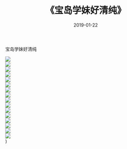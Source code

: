 ﻿---
layout: post
title:  《宝岛学妹好清纯》
date:   2019-01-22
img: http://img.660000.xyz/Sharelink/唯美/2019/宝岛学妹好清纯/000.jpg
categories: [美女, 清纯, 唯美]
---

宝岛学妹好清纯

  ![](http://img.660000.xyz/Sharelink/唯美/2019/宝岛学妹好清纯/001.jpg) <br> ![](http://img.660000.xyz/Sharelink/唯美/2019/宝岛学妹好清纯/002.jpg) <br> ![](http://img.660000.xyz/Sharelink/唯美/2019/宝岛学妹好清纯/003.jpg) <br> ![](http://img.660000.xyz/Sharelink/唯美/2019/宝岛学妹好清纯/004.jpg) <br> ![](http://img.660000.xyz/Sharelink/唯美/2019/宝岛学妹好清纯/005.jpg) <br> ![](http://img.660000.xyz/Sharelink/唯美/2019/宝岛学妹好清纯/006.jpg) <br> ![](http://img.660000.xyz/Sharelink/唯美/2019/宝岛学妹好清纯/007.jpg) <br> ![](http://img.660000.xyz/Sharelink/唯美/2019/宝岛学妹好清纯/008.jpg) <br> ![](http://img.660000.xyz/Sharelink/唯美/2019/宝岛学妹好清纯/009.jpg) <br> ![](http://img.660000.xyz/Sharelink/唯美/2019/宝岛学妹好清纯/010.jpg) <br> ![](http://img.660000.xyz/Sharelink/唯美/2019/宝岛学妹好清纯/011.jpg) <br> ![](http://img.660000.xyz/Sharelink/唯美/2019/宝岛学妹好清纯/012.jpg) <br> ![](http://img.660000.xyz/Sharelink/唯美/2019/宝岛学妹好清纯/013.jpg) <br> ![](http://img.660000.xyz/Sharelink/唯美/2019/宝岛学妹好清纯/014.jpg) <br> ![](http://img.660000.xyz/Sharelink/唯美/2019/宝岛学妹好清纯/015.jpg) <br> ![](http://img.660000.xyz/Sharelink/唯美/2019/宝岛学妹好清纯/016.jpg) <br>) <br>